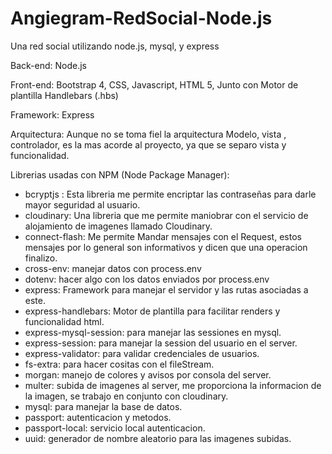 # Angiegram-RedSocial-Node.js
Una red social utilizando node.js, mysql, y express

Back-end: Node.js

Front-end: Bootstrap 4, CSS, Javascript, HTML 5, Junto con Motor de plantilla Handlebars (.hbs)

Framework: Express

Arquitectura: Aunque no se toma fiel la arquitectura Modelo, vista , controlador, es la mas acorde al proyecto,
ya que se separo vista y funcionalidad.

Librerias usadas con NPM (Node Package Manager):  

- bcryptjs : Esta libreria me permite encriptar las contraseñas para darle mayor seguridad al usuario.
- cloudinary: Una libreria que me permite maniobrar con el servicio de alojamiento de imagenes llamado Cloudinary.
- connect-flash: Me permite Mandar mensajes con el Request, estos mensajes por lo general son informativos y dicen que una operacion finalizo.
- cross-env: manejar datos con process.env
- dotenv: hacer algo con los datos enviados por process.env
- express: Framework para manejar el servidor y las rutas asociadas a este.
- express-handlebars: Motor de plantilla para facilitar renders y funcionalidad html.
- express-mysql-session: para manejar las sessiones en mysql.
- express-session: para manejar la session del usuario en el server.
- express-validator: para validar credenciales de usuarios.
- fs-extra: para hacer cositas con el fileStream.
- morgan: manejo de colores y avisos por consola del server.
- multer: subida de imagenes al server, me proporciona la informacion de la imagen, se trabajo en conjunto con cloudinary.
- mysql: para manejar la base de datos.
- passport: autenticacion y metodos.
- passport-local: servicio local autenticacion.
- uuid: generador de nombre aleatorio para las imagenes subidas.



